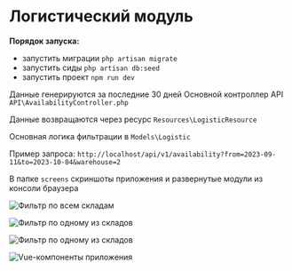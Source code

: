 # Логистический модуль

**Порядок запуска:**
- запустить миграции ```php artisan migrate```
- запустить сиды ```php artisan db:seed```
- запустить проект ```npm run dev```

Данные генерируются за последние 30 дней
Основной контроллер API
```API\AvailabilityController.php```

Данные возвращаются через ресурс ```Resources\LogisticResource```

Основная логика фильтрации в ```Models\Logistic```

Пример запроса:
```http://localhost/api/v1/availability?from=2023-09-11&to=2023-10-04&warehouse=2```



В папке ```screens``` скриншоты приложения и развернутые модули из консоли браузера

![Фильтр по всем складам](screens/1.png)


![Фильтр по одному из складов](screens/2.png)


![Фильтр по одному из складов](screens/3.png)


![Vue-компоненты приложения](screens/4.png)
